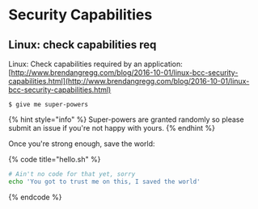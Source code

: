 # Security Capabilities

## Linux: check capabilities req

Linux: Check capabilities required by an application: [http://www.brendangregg.com/blog/2016-10-01/linux-bcc-security-capabilities.html](http://www.brendangregg.com/blog/2016-10-01/linux-bcc-security-capabilities.html)

```
$ give me super-powers
```

{% hint style="info" %}
 Super-powers are granted randomly so please submit an issue if you're not happy with yours.
{% endhint %}

Once you're strong enough, save the world:

{% code title="hello.sh" %}
```bash
# Ain't no code for that yet, sorry
echo 'You got to trust me on this, I saved the world'
```
{% endcode %}




